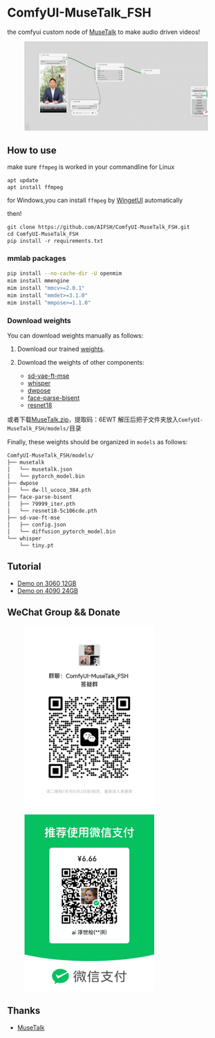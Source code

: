 # ComfyUI-MuseTalk_FSH
the comfyui custom node of [MuseTalk](https://github.com/TMElyralab/MuseTalk.git) to make audio driven videos!
<div>
  <figure>
  <img alt='webpage' src="web.png?raw=true" width="600px"/>
  <figure>
</div>

## How to use
make sure `ffmpeg` is worked in your commandline
for Linux
```
apt update
apt install ffmpeg
```
for Windows,you can install `ffmpeg` by [WingetUI](https://github.com/marticliment/WingetUI) automatically

then!
```
git clone https://github.com/AIFSH/ComfyUI-MuseTalk_FSH.git
cd ComfyUI-MuseTalk_FSH
pip install -r requirements.txt
```
### mmlab packages
```bash
pip install --no-cache-dir -U openmim 
mim install mmengine 
mim install "mmcv>=2.0.1" 
mim install "mmdet>=3.1.0" 
mim install "mmpose>=1.1.0" 
```

### Download weights
You can download weights manually as follows:

1. Download our trained [weights](https://huggingface.co/TMElyralab/MuseTalk).

2. Download the weights of other components:
   - [sd-vae-ft-mse](https://huggingface.co/stabilityai/sd-vae-ft-mse)
   - [whisper](https://openaipublic.azureedge.net/main/whisper/models/65147644a518d12f04e32d6f3b26facc3f8dd46e5390956a9424a650c0ce22b9/tiny.pt)
   - [dwpose](https://huggingface.co/yzd-v/DWPose/tree/main)
   - [face-parse-bisent](https://github.com/zllrunning/face-parsing.PyTorch)
   - [resnet18](https://download.pytorch.org/models/resnet18-5c106cde.pth)

或者下载[MuseTalk.zip](https://pan.quark.cn/s/ff9b8e0ce9fe)，提取码：6EWT
解压后把子文件夹放入`ComfyUI-MuseTalk_FSH/models/`目录

Finally, these weights should be organized in `models` as follows:
```
ComfyUI-MuseTalk_FSH/models/
├── musetalk
│   └── musetalk.json
│   └── pytorch_model.bin
├── dwpose
│   └── dw-ll_ucoco_384.pth
├── face-parse-bisent
│   ├── 79999_iter.pth
│   └── resnet18-5c106cde.pth
├── sd-vae-ft-mse
│   ├── config.json
│   └── diffusion_pytorch_model.bin
└── whisper
    └── tiny.pt
```

## Tutorial
- [Demo on 3060 12GB](https://www.bilibili.com/video/BV1St421w7Qn)
- [Demo on 4090 24GB](https://www.bilibili.com/video/BV13T42117uM/)


## WeChat Group && Donate
<div>
  <figure>
  <img alt='Wechat' src="wechat.jpg?raw=true" width="300px"/>
  <img alt='donate' src="donate.jpg?raw=true" width="300px"/>
  <figure>
</div>
    
## Thanks
- [MuseTalk](https://github.com/TMElyralab/MuseTalk.git) 
